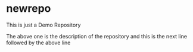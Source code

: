 # newrepo
This is just a Demo Repository<br><p>
The above one is the description of the repository and this is the next line followed by the above line</p>
